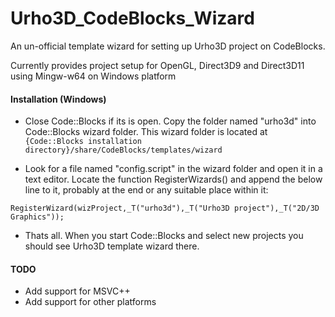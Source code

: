 # Urho3D_CodeBlocks_Wizard

An un-official template wizard for setting up Urho3D project on CodeBlocks.

Currently provides project setup for OpenGL, Direct3D9 and Direct3D11 using Mingw-w64 on Windows platform


#### Installation (Windows)
- Close Code::Blocks if its is open. Copy the folder named "urho3d" into Code::Blocks wizard folder. This wizard folder is located at `{Code::Blocks installation directory}/share/CodeBlocks/templates/wizard`

- Look for a file named "config.script" in the wizard folder and open it in a text editor. Locate the function RegisterWizards() and append the below line to it, probably at the end or any suitable place within it:
```
RegisterWizard(wizProject,_T("urho3d"),_T("Urho3D project"),_T("2D/3D Graphics"));
```
- Thats all. When you start Code::Blocks and select new projects you should see Urho3D template wizard there.

#### TODO
- Add support for MSVC++
- Add support for other platforms

